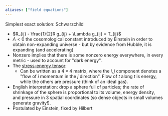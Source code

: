 ```yaml
---
aliases: ["field equations"]
---
```



Simplest exact solution: Schwarzchild

- $R_{ij} - \frac{1}{2}R g_{ij} + \Lambda g_{ij} = T_{ij}$
- $\Lambda < 0$ the cosomological constant introduced by Einstein in order to obtain non-expanding universe - but by evidence from Hubble, it is expanding (and accelerating)
- Nonzero implies that there is some nonzero energy everywhere, in every metric - used to account for "dark energy".
- The [stress-energy tensor](stress-energy%20tensor):
	- Can be written as a $4\times 4$ matrix, where the $i,j$ component denotes a "flow of $i$ momentum in the $j$ direction". Flow of $t$ along $t$ is energy, while the others are pressure (think of an ideal gas).
- English interpretation: drop a sphere full of particles; the rate of shrinkage of the sphere is proportional to its volume, energy density, and pressure in 3 spatial coordinates (so dense objects in small volumes generate gravity!).
- Postulated by Einstein, fixed by Hilbert